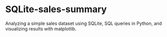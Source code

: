 # SQLite-sales-summary
Analyzing a simple sales dataset using SQLite, SQL queries in Python, and visualizing results with matplotlib.
